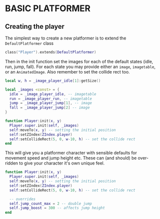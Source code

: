 # BASIC PLATFORMER

## Creating the player

The simplest way to create a new platformer is to extend the `DefaultPlatformer` class

```lua
class("Player").extends(DefaultPlatformer)
```

Then in the init function set the images for each of the default states (idle, run, jump, fall). For each state you may provide either an `image`, `imagetable`, or an `AnimatedImage`.
Also remember to set the collide rect too.

```lua
local w, h = _image_player_idle[1]:getSize()

local _images <const> = {
  idle = _image_player_idle, -- imagetable
  run = _image_player_run, -- imagetable
  jump = _image_player_jump[1], -- image
  fall = _image_player_jump[2] -- image
}

function Player:init(x, y)
  Player.super.init(self, _images)
  self:moveTo(x, y) -- setting the initial position
  self:setZIndex(ZIndex.player)
  self:setCollideRect(5, 0, w-10, h) -- set the collide rect
end
```

This will give you a platformer character with sensible defaults for movement speed and jump height etc.
These can (and should) be over-ridden to give your character it's own unique feel.

```lua
function Player:init(x, y)
  Player.super.init(self, _images)
  self:moveTo(x, y) -- setting the initial position
  self:setZIndex(ZIndex.player)
  self:setCollideRect(5, 0, w-10, h) -- set the collide rect

  -- overrides
  self.jump_count_max = 2 -- double jump
  self.jump_boost = 300 -- affects jump height
end

```